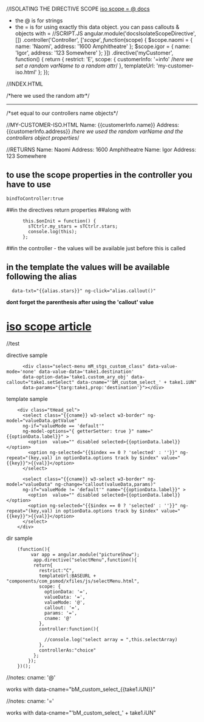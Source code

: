 //ISOLATING THE DIRECTIVE SCOPE
[iso scope = @ docs](https://docs.angularjs.org/api/ng/service/$compile#directive-definition-object)

- the @ is for strings
- the = is for using exactly this data object. you can pass callouts & objects with =
//SCRIPT.JS
angular.module('docsIsolateScopeDirective', [])
.controller('Controller', ['$scope', function($scope) {
  $scope.naomi = { name: 'Naomi', address: '1600 Amphitheatre' };
  $scope.igor = { name: 'Igor', address: '123 Somewhere' };
}])
.directive('myCustomer', function() {
  return {
    restrict: 'E',
    scope: {
      customerInfo: '=info' /*here we set a random varName to a random attr*/
    },
    templateUrl: 'my-customer-iso.html'
  };
});

//INDEX.HTML
<div ng-controller="Controller">
  <my-customer info="naomi"></my-customer>/*here we used the random attr*/
  <hr> /*set equal to our controllers name objects*/
  <my-customer info="igor"></my-customer>
</div>

//MY-CUSTOMER-ISO.HTML
Name: {{customerInfo.name}} Address: {{customerInfo.address}}
/*here we used the random varName and the controllers object properties*/

//RETURNS
Name: Naomi Address: 1600 Amphitheatre
Name: Igor Address: 123 Somewhere

## to use the scope properties in the controller you have to use
```
bindToController:true
```
##in the directives return properties
##along with
```
      this.$onInit = function() {
        sTCtrlr.my_stars = sTCtrlr.stars;
        console.log(this);
      };
```
##in the controller - the values will be available just before this is called

## in the template the values will be available following the alias
```
  data-txt="{{alias.stars}}" ng-click="alias.callout()"
```
**dont forget the parenthesis after using the 'callout' value**


# [iso scope article](https://www.c-sharpcorner.com/article/learning-custom-directives-in-angularjs-a-practical-approach/)

//test

directive sample
```
	  <div class="select-menu mM_stgs_custom_class" data-value-mode='none' data-value-data='take1.destination'
	  data-option-data='take1.custom_ary_obj' data-callout="take1.setSelect" data-cname="'bM_custom_select_' + take1.iUN"
	  data-params="{targ:take1,prop:'destination'}"></div>

```

template sample
```
	<div class="tHead_sel">
	  <select class="{{cname}} w3-select w3-border" ng-model="valueData.getValue"
	  ng-if="valueMode == 'default'"
	  ng-model-options="{ getterSetter: true }" name="{{optionData.label}}" >
		<option  value="" disabled selected>{{optionData.label}}</option>
		<option ng-selected="{{$index == 0 ? 'selected' : ''}}" ng-repeat="(key,val) in optionData.options track by $index" value="{{key}}">{{val}}</option>
	  </select>

	  <select class="{{cname}} w3-select w3-border" ng-model="valueData" ng-change="callout(valueData,params)"
	  ng-if="valueMode != 'default'" name="{{optionData.label}}" >
		<option  value="" disabled selected>{{optionData.label}}</option>
		<option ng-selected="{{$index == 0 ? 'selected' : ''}}" ng-repeat="(key,val) in optionData.options track by $index" value="{{key}}">{{val}}</option>
	  </select>
	</div>

```

dir sample
```
	(function(){
		 var app = angular.module("pictureShow");
		  app.directive("selectMenu",function(){
		  return{
			restrict:"C",
			templateUrl:BASEURL + "components/com_psmod/xfiles/js/selectMenu.html",
			scope: {
			  optionData: '=',
			  valueData: '=',
			  valueMode: '@',
			  callout: '=',
			  params: '=',
			  cname: '@'
			},
			controller:function(){

			  //console.log("select array = ",this.selectArray)
			},
			controllerAs:"choice"
		  };
		});
	})();

```

//notes:
cname: '@'

works with
data-cname="bM_custom_select_{{take1.iUN}}"

//notes:
cname: '='

works with
data-cname="'bM_custom_select_' + take1.iUN"

